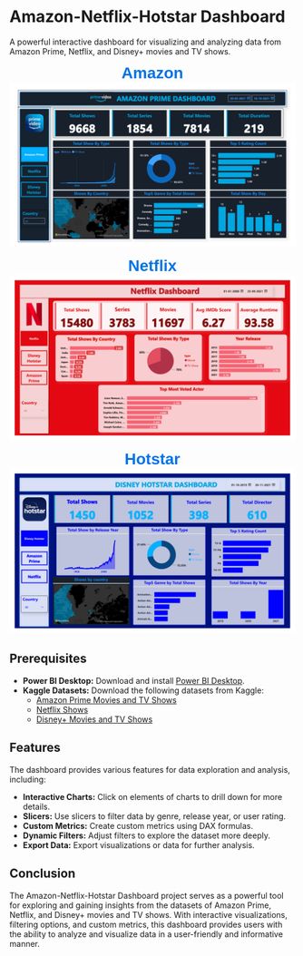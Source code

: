 # Amazon-Netflix-Hotstar Dashboard

A powerful interactive dashboard for visualizing and analyzing data from Amazon Prime, Netflix, and Disney+ movies and TV shows.
<style>
  .large-text {
    font-size: 28px; 
    color: #0073e6; 
    font-weight: bold;  
    font-family: Arial, sans-serif; 
  }
</style>

<p align="center">
  <span class="large-text">Amazon</span>
  <br>
  <img src="https://github.com/awazbhujel/Prime-Netflix-Hotstar-Dashboard-Power-BI/blob/main/pics/Amazon.png" alt="Amazon" title="Amazon">
</p>

<p align="center">
  <span class="large-text">Netflix</span>
  <br>
  <img src="https://github.com/awazbhujel/Prime-Netflix-Hotstar-Dashboard-Power-BI/blob/main/pics/Netflix.png" alt="Netflix" title="Netflix">
</p>

<p align="center">
  <span class="large-text">Hotstar</span>
  <br>
  <img src="https://github.com/awazbhujel/Prime-Netflix-Hotstar-Dashboard-Power-BI/blob/main/pics/Hotstar.png" alt="Hotstar" title="Hotstar">
</p>


## Prerequisites
- **Power BI Desktop:** Download and install [Power BI Desktop](https://powerbi.microsoft.com/en-us/desktop/).
- **Kaggle Datasets:** Download the following datasets from Kaggle:
  - [Amazon Prime Movies and TV Shows](https://www.kaggle.com/datasets/shivamb/amazon-prime-movies-and-tv-shows)
  - [Netflix Shows](https://www.kaggle.com/datasets/shivamb/netflix-shows)
  - [Disney+ Movies and TV Shows](https://www.kaggle.com/datasets/shivamb/disney-movies-and-tv-shows)

## Features
The dashboard provides various features for data exploration and analysis, including:
- **Interactive Charts:** Click on elements of charts to drill down for more details.
- **Slicers:** Use slicers to filter data by genre, release year, or user rating.
- **Custom Metrics:** Create custom metrics using DAX formulas.
- **Dynamic Filters:** Adjust filters to explore the dataset more deeply.
- **Export Data:** Export visualizations or data for further analysis.

## Conclusion

The Amazon-Netflix-Hotstar Dashboard project serves as a powerful tool for exploring and gaining insights from the datasets of Amazon Prime, Netflix, and Disney+ movies and TV shows. With interactive visualizations, filtering options, and custom metrics, this dashboard provides users with the ability to analyze and visualize data in a user-friendly and informative manner.
